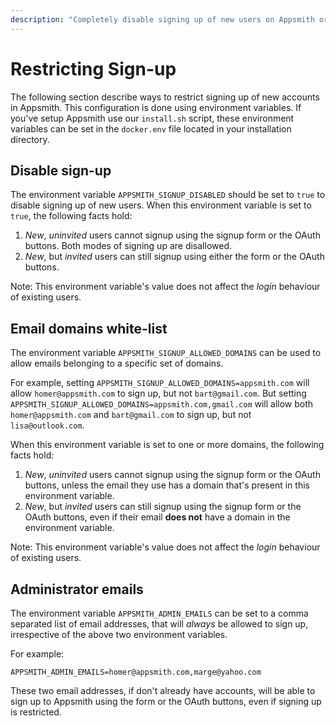 ```yaml
---
description: "Completely disable signing up of new users on Appsmith or restrict the domains of email address that can be used to sign-up."
---
```


# Restricting Sign-up

The following section describe ways to restrict signing up of new accounts in Appsmith. This configuration is done using
environment variables. If you've setup Appsmith use our `install.sh` script, these environment variables can be set in
the `docker.env` file located in your installation directory.

## Disable sign-up

The environment variable `APPSMITH_SIGNUP_DISABLED` should be set to `true` to disable signing up of new users. When
this environment variable is set to `true`, the following facts hold:

1. *New*, *uninvited* users cannot signup using the signup form or the OAuth buttons. Both modes of signing up are
   disallowed.
1. *New*, but *invited* users can still signup using either the form or the OAuth buttons.

Note: This environment variable's value does not affect the *login* behaviour of existing users.

## Email domains white-list

The environment variable `APPSMITH_SIGNUP_ALLOWED_DOMAINS` can be used to allow emails belonging to a specific set of
domains.

For example, setting `APPSMITH_SIGNUP_ALLOWED_DOMAINS=appsmith.com` will allow `homer@appsmith.com` to sign up, but not
`bart@gmail.com`. But setting `APPSMITH_SIGNUP_ALLOWED_DOMAINS=appsmith.com,gmail.com` will allow both
`homer@appsmith.com` and `bart@gmail.com` to sign up, but not `lisa@outlook.com`.

When this environment variable is set to one or more domains, the following facts hold:

1. *New*, *uninvited* users cannot signup using the signup form or the OAuth buttons, unless the email they use has a
   domain that's present in this environment variable.
1. *New*, but *invited* users can still signup using the signup form or the OAuth buttons, even if their email **does
   not** have a domain in the environment variable.

Note: This environment variable's value does not affect the *login* behaviour of existing users.

## Administrator emails

The environment variable `APPSMITH_ADMIN_EMAILS` can be set to a comma separated list of email addresses, that will
*always* be allowed to sign up, irrespective of the above two environment variables.

For example:

```
APPSMITH_ADMIN_EMAILS=homer@appsmith.com,marge@yahoo.com
```

These two email addresses, if don't already have accounts, will be able to sign up to Appsmith using the form or the
OAuth buttons, even if signing up is restricted.
